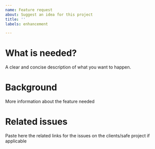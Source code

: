 ```yaml
---
name: Feature request
about: Suggest an idea for this project
title: ''
labels: enhancement

---
```


# What is needed?
A clear and concise description of what you want to happen.

# Background
More information about the feature needed

# Related issues
Paste here the related links for the issues on the clients/safe project if applicable
